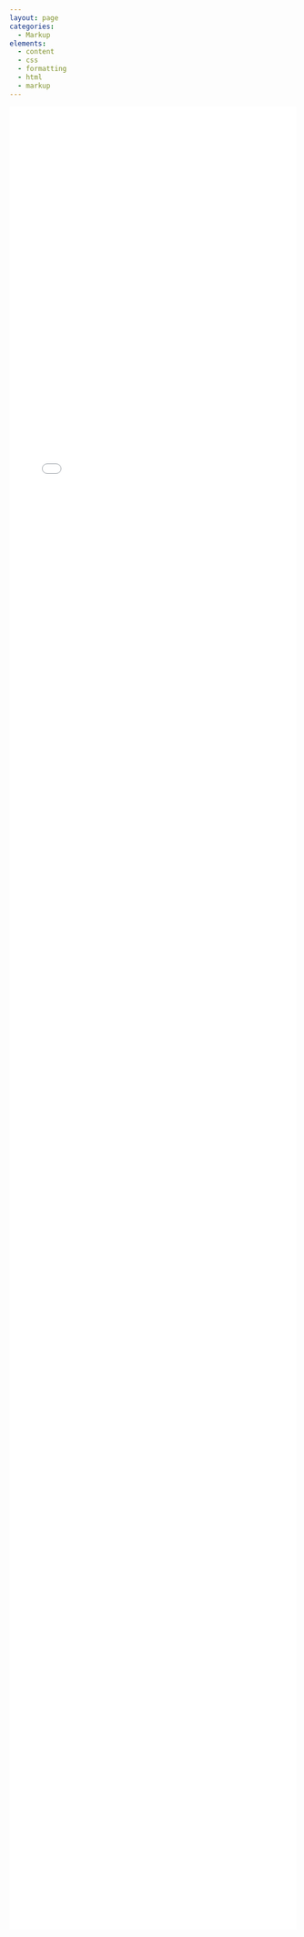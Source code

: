 ```yaml
---
layout: page
categories:
  - Markup
elements:
  - content
  - css
  - formatting
  - html
  - markup  
---
```


<style>

/* Center the specific page title with a class */
.page-title {
    text-align: center; /* Centers the title */
    font-style: normal; /* Removes the italic style */
}


</style>

<div style="overflow: auto; -webkit-overflow-scrolling: touch;">
    <iframe src="../assets/CV_anglais.pdf" style="width: 100%; height: 80vh;" frameborder="0">
        This browser does not support PDFs. Please download the PDF to view it: 
        <a href="../assets/CV_anglais.pdf">Download PDF</a>.
    </iframe>
</div>
